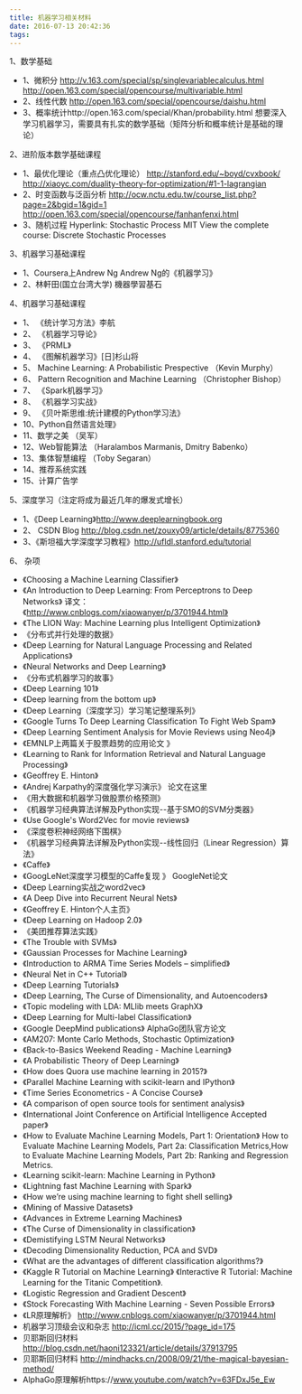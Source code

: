```yaml
---
title: 机器学习相关材料
date: 2016-07-13 20:42:36
tags:
---
```



1、数学基础
- 1、微积分 http://v.163.com/special/sp/singlevariablecalculus.html  http://open.163.com/special/opencourse/multivariable.html
- 2、线性代数 http://open.163.com/special/opencourse/daishu.html
- 3、概率统计http://open.163.com/special/Khan/probability.html
想要深入学习机器学习，需要具有扎实的数学基础（矩阵分析和概率统计是基础的理论）

2、进阶版本数学基础课程
- 1、最优化理论（重点凸优化理论）  http://stanford.edu/~boyd/cvxbook/   http://xiaoyc.com/duality-theory-for-optimization/#1-1-lagrangian
- 2、时变函数与泛函分析 http://ocw.nctu.edu.tw/course_list.php?page=2&bgid=1&gid=1  http://open.163.com/special/opencourse/fanhanfenxi.html
- 3、随机过程 Hyperlink: Stochastic Process MIT View the complete course: Discrete Stochastic Processes

3、机器学习基础课程
- 1、Coursera上Andrew Ng Andrew Ng的《机器学习》
- 2、林軒田(国立台湾大学) 機器學習基石

4、机器学习基础课程
- 1、 《统计学习方法》李航
- 2、 《机器学习导论》
- 3、 《PRML》
- 4、 《图解机器学习》[日]杉山将
- 5、   Machine Learning: A Probabilistic Prespective （Kevin Murphy）
- 6、   Pattern Recognition and Machine Learning （Christopher Bishop）
- 7、 《Spark机器学习》
- 8、 《机器学习实战》
- 9、 《贝叶斯思维:统计建模的Python学习法》
- 10、Python自然语言处理》
- 11、数学之美 （吴军）
- 12、Web智能算法 （Haralambos Marmanis, Dmitry Babenko）
- 13、集体智慧编程 （Toby Segaran）
- 14、推荐系统实践
- 15、计算广告学

5、深度学习（注定将成为最近几年的爆发式增长）
- 1、《Deep Learning》http://www.deeplearningbook.org
- 2、  CSDN Blog http://blog.csdn.net/zouxy09/article/details/8775360
- 3、《斯坦福大学深度学习教程》http://ufldl.stanford.edu/tutorial

6、 杂项

- 《Choosing a Machine Learning Classifier》
- 《An Introduction to Deep Learning: From Perceptrons to Deep Networks》 译文：《http://www.cnblogs.com/xiaowanyer/p/3701944.html》
- 《The LION Way: Machine Learning plus Intelligent Optimization》
- 《分布式并行处理的数据》
- 《Deep Learning for Natural Language Processing and Related Applications》
- 《Neural Networks and Deep Learning》
- 《分布式机器学习的故事》
- 《Deep Learning 101》
- 《Deep learning from the bottom up》
- 《Deep Learning（深度学习）学习笔记整理系列》
- 《Google Turns To Deep Learning Classification To Fight Web Spam》
- 《Deep Learning Sentiment Analysis for Movie Reviews using Neo4j》
- 《EMNLP上两篇关于股票趋势的应用论文 》
- 《Learning to Rank for Information Retrieval and Natural Language Processing》
- 《Geoffrey E. Hinton》
- 《Andrej Karpathy的深度强化学习演示》 论文在这里
- 《用大数据和机器学习做股票价格预测》
- 《机器学习经典算法详解及Python实现--基于SMO的SVM分类器》
- 《Use Google's Word2Vec for movie reviews》
- 《深度卷积神经网络下围棋》
- 《机器学习经典算法详解及Python实现--线性回归（Linear Regression）算法》
- 《Caffe》
- 《GoogLeNet深度学习模型的Caffe复现 》 GoogleNet论文
- 《Deep Learning实战之word2vec》
- 《A Deep Dive into Recurrent Neural Nets》
- 《Geoffrey E. Hinton个人主页》
- 《Deep Learning on Hadoop 2.0》
- 《美团推荐算法实践》
- 《The Trouble with SVMs》
- 《Gaussian Processes for Machine Learning》
- 《Introduction to ARMA Time Series Models – simplified》
- 《Neural Net in C++ Tutorial》
- 《Deep Learning Tutorials》
- 《Deep Learning, The Curse of Dimensionality, and Autoencoders》
- 《Topic modeling with LDA: MLlib meets GraphX》
- 《Deep Learning for Multi-label Classification》
- 《Google DeepMind publications》  AlphaGo团队官方论文
- 《AM207: Monte Carlo Methods, Stochastic Optimization》
- 《Back-to-Basics Weekend Reading - Machine Learning》
- 《A Probabilistic Theory of Deep Learning》
- 《How does Quora use machine learning in 2015?》
- 《Parallel Machine Learning with scikit-learn and IPython》
- 《Time Series Econometrics - A Concise Course》
- 《A comparison of open source tools for sentiment analysis》
- 《International Joint Conference on Artificial Intelligence Accepted paper》
- 《How to Evaluate Machine Learning Models, Part 1: Orientation》 How to Evaluate Machine Learning Models, Part 2a: Classification Metrics,How to Evaluate Machine Learning Models, Part 2b: Ranking and Regression Metrics.
- 《Learning scikit-learn: Machine Learning in Python》
- 《Lightning fast Machine Learning with Spark》
- 《How we’re using machine learning to fight shell selling》
- 《Mining of Massive Datasets》
- 《Advances in Extreme Learning Machines》
- 《The Curse of Dimensionality in classification》
- 《Demistifying LSTM Neural Networks》
- 《Decoding Dimensionality Reduction, PCA and SVD》
- 《What are the advantages of different classification algorithms?》
- 《Kaggle R Tutorial on Machine Learning》 《Interactive R Tutorial: Machine Learning for the Titanic Competition》.
- 《Logistic Regression and Gradient Descent》
- 《Stock Forecasting With Machine Learning - Seven Possible Errors》
- 《LR原理解析》  http://www.cnblogs.com/xiaowanyer/p/3701944.html
- 机器学习顶级会议和杂志 http://icml.cc/2015/?page_id=175
- 贝耶斯回归材料 http://blog.csdn.net/haoni123321/article/details/37913795
- 贝耶斯回归材料 http://mindhacks.cn/2008/09/21/the-magical-bayesian-method/ 
- AlphaGo原理解析https://www.youtube.com/watch?v=63FDxJ5e_Ew

